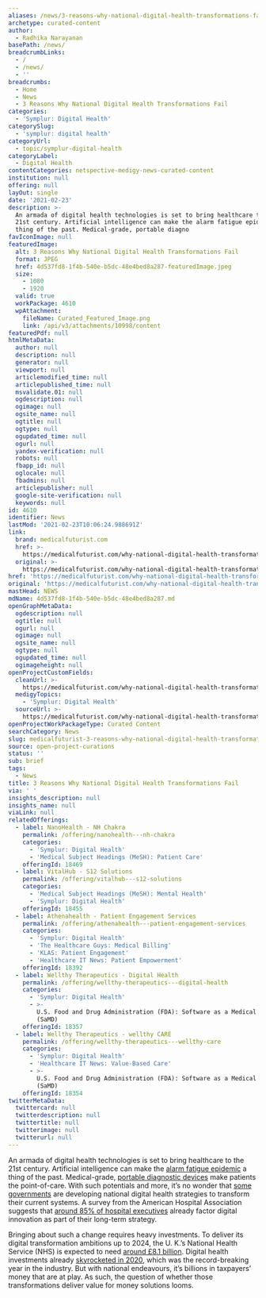 ```yaml
---
aliases: /news/3-reasons-why-national-digital-health-transformations-fail
archetype: curated-content
author:
  - Radhika Narayanan
basePath: /news/
breadcrumbLinks:
  - /
  - /news/
  - ''
breadcrumbs:
  - Home
  - News
  - 3 Reasons Why National Digital Health Transformations Fail
categories:
  - 'Symplur: Digital Health'
categorySlug:
  - 'symplur: digital health'
categoryUrl:
  - topic/symplur-digital-health
categoryLabel:
  - Digital Health
contentCategories: netspective-medigy-news-curated-content
institution: null
offering: null
layOut: single
date: '2021-02-23'
description: >-
  An armada of digital health technologies is set to bring healthcare to the
  21st century. Artificial intelligence can make the alarm fatigue epidemic a
  thing of the past. Medical-grade, portable diagno
favIconImage: null
featuredImage:
  alt: 3 Reasons Why National Digital Health Transformations Fail
  format: JPEG
  href: 4d537fd8-1f4b-540e-b5dc-48e4bed8a287-featuredImage.jpeg
  size:
    - 1080
    - 1920
  valid: true
  workPackage: 4610
  wpAttachment:
    fileName: Curated_Featured_Image.png
    link: /api/v3/attachments/10998/content
featuredPdf: null
htmlMetaData:
  author: null
  description: null
  generator: null
  viewport: null
  articlemodified_time: null
  articlepublished_time: null
  msvalidate.01: null
  ogdescription: null
  ogimage: null
  ogsite_name: null
  ogtitle: null
  ogtype: null
  ogupdated_time: null
  ogurl: null
  yandex-verification: null
  robots: null
  fbapp_id: null
  oglocale: null
  fbadmins: null
  articlepublisher: null
  google-site-verification: null
  keywords: null
id: 4610
identifier: News
lastMod: '2021-02-23T10:06:24.988691Z'
link:
  brand: medicalfuturist.com
  href: >-
    https://medicalfuturist.com/why-national-digital-health-transformations-fail/
  original: >-
    https://medicalfuturist.com/why-national-digital-health-transformations-fail/
href: 'https://medicalfuturist.com/why-national-digital-health-transformations-fail/'
original: 'https://medicalfuturist.com/why-national-digital-health-transformations-fail/'
mastHead: NEWS
mdName: 4d537fd8-1f4b-540e-b5dc-48e4bed8a287.md
openGraphMetaData:
  ogdescription: null
  ogtitle: null
  ogurl: null
  ogimage: null
  ogsite_name: null
  ogtype: null
  ogupdated_time: null
  ogimageheight: null
openProjectCustomFields:
  cleanUrl: >-
    https://medicalfuturist.com/why-national-digital-health-transformations-fail/
  medigyTopics:
    - 'Symplur: Digital Health'
  sourceUrl: >-
    https://medicalfuturist.com/why-national-digital-health-transformations-fail/
openProjectWorkPackageType: Curated Content
searchCategory: News
slug: medicalfuturist-3-reasons-why-national-digital-health-transformations-fail
source: open-project-curations
status: ''
sub: brief
tags:
  - News
title: 3 Reasons Why National Digital Health Transformations Fail
via: ' '
insights_description: null
insights_name: null
viaLink: null
relatedOfferings:
  - label: NanoHealth - NH Chakra
    permalink: /offering/nanohealth---nh-chakra
    categories:
      - 'Symplur: Digital Health'
      - 'Medical Subject Headings (MeSH): Patient Care'
    offeringId: 18469
  - label: VitalHub - S12 Solutions
    permalink: /offering/vitalhub---s12-solutions
    categories:
      - 'Medical Subject Headings (MeSH): Mental Health'
      - 'Symplur: Digital Health'
    offeringId: 18455
  - label: Athenahealth - Patient Engagement Services
    permalink: /offering/athenahealth---patient-engagement-services
    categories:
      - 'Symplur: Digital Health'
      - 'The Healthcare Guys: Medical Billing'
      - 'KLAS: Patient Engagement'
      - 'Healthcare IT News: Patient Empowerment'
    offeringId: 18392
  - label: Wellthy Therapeutics - Digital Health
    permalink: /offering/wellthy-therapeutics---digital-health
    categories:
      - 'Symplur: Digital Health'
      - >-
        U.S. Food and Drug Administration (FDA): Software as a Medical Device
        (SaMD)
    offeringId: 18357
  - label: Wellthy Therapeutics - wellthy CARE
    permalink: /offering/wellthy-therapeutics---wellthy-care
    categories:
      - 'Symplur: Digital Health'
      - 'Healthcare IT News: Value-Based Care'
      - >-
        U.S. Food and Drug Administration (FDA): Software as a Medical Device
        (SaMD)
    offeringId: 18354
twitterMetaData:
  twittercard: null
  twitterdescription: null
  twittertitle: null
  twitterimage: null
  twitterurl: null
---
```

<p>An armada of digital health technologies is set to bring healthcare to the 21st century. Artificial intelligence can make the <a href="https://medicalfuturist.com/artificial-intelligence-could-solve-alarm-fatigue-in-hospitals/">alarm fatigue epidemic</a> a thing of the past. Medical-grade, <a href="https://medicalfuturist.com/the-7-must-haves-for-the-doctor-of-the-21st-century/">portable diagnostic devices</a> make patients the point-of-care. With such potentials and more, it’s no wonder that <a href="https://medicalfuturist.com/national-digital-health-strategies-around-the-world/">some governments</a> are developing national digital health strategies to transform their current systems. A survey from the American Hospital Association suggests that <a href="https://medium.com/the-slalom-daily-dose/most-healthcare-digital-transformations-fail-start-small-with-data-governance-2b99cf70fee8">around 85% of hospital executives</a> already factor digital innovation as part of their long-term strategy.</p><p>Bringing about such a change requires heavy investments. To deliver its digital transformation ambitions up to 2024, the U. K.’s National Health Service (NHS) is expected to need <a href="https://www.digitalhealth.net/2020/06/nhs-digital-transformation-remains-tough/">around £8.1 billion</a>. Digital health investments already <a href="https://medicalfuturist.com/5-things-we-learnt-about-investments-in-digital-health-new-e-book/">skyrocketed in 2020</a>, which was the record-breaking year in the industry. But with national endeavours, it’s billions in taxpayers’ money that are at play. As such, the question of whether those transformations deliver value for money solutions looms.</p>